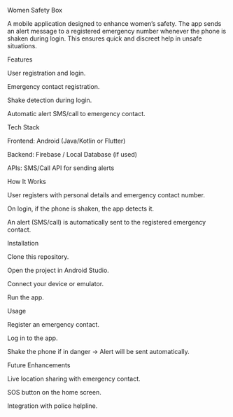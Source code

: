 Women Safety Box

A mobile application designed to enhance women’s safety. The app sends an alert message to a registered emergency number whenever the phone is shaken during login. This ensures quick and discreet help in unsafe situations.

Features

User registration and login.

Emergency contact registration.

Shake detection during login.

Automatic alert SMS/call to emergency contact.

Tech Stack

Frontend: Android (Java/Kotlin or Flutter)

Backend: Firebase / Local Database (if used)

APIs: SMS/Call API for sending alerts

How It Works

User registers with personal details and emergency contact number.

On login, if the phone is shaken, the app detects it.

An alert (SMS/call) is automatically sent to the registered emergency contact.

Installation

Clone this repository.

Open the project in Android Studio.

Connect your device or emulator.

Run the app.

Usage

Register an emergency contact.

Log in to the app.

Shake the phone if in danger → Alert will be sent automatically.

Future Enhancements

Live location sharing with emergency contact.

SOS button on the home screen.

Integration with police helpline.

